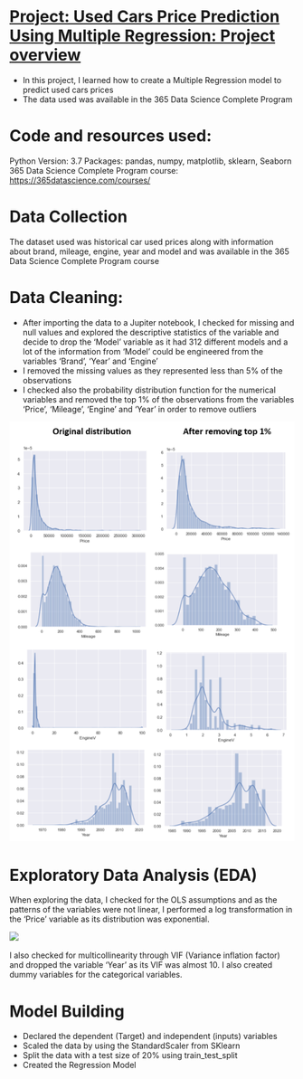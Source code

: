 # [Project: Used Cars Price Prediction Using Multiple Regression: Project overview](https://leonardogiroldo.github.io/Price_Prediction/)
* In this project, I learned how to create a Multiple Regression model to predict used cars prices
* The data used was available in the 365 Data Science Complete Program 

# Code and resources used:
Python Version: 3.7
Packages: pandas, numpy, matplotlib, sklearn, Seaborn
365 Data Science Complete Program course: https://365datascience.com/courses/

# Data Collection
The dataset used was historical car used prices along with information about brand, mileage, engine, year and model and was available in the 365 Data Science Complete Program course

# Data Cleaning:
* After importing the data to a Jupiter notebook, I checked for missing and null values and explored the descriptive statistics of the variable and decide to drop the ‘Model’ variable as it had 312 different models and a lot of the information from ‘Model’ could be engineered from the variables ‘Brand’, ‘Year’ and ‘Engine’
* I removed the missing values as they represented less than 5% of the observations
* I checked also the probability distribution function for the numerical variables and removed the top 1% of the observations from the variables ‘Price’, ‘Mileage’, ‘Engine’ and ‘Year’ in order to remove outliers

![](https://github.com/LeonardoGiroldo/Leonardo_Portfolio/blob/main/Image1-project1.png)

# Exploratory Data Analysis (EDA)
When exploring the data, I checked for the OLS assumptions and as the patterns of the variables were not linear, I performed a log transformation in the ‘Price’ variable as its distribution was exponential.

![](https://github.com/LeonardoGiroldo/Price_Prediction/blob/main/Image2-project1.png)

I also checked for multicollinearity through VIF (Variance inflation factor) and dropped the variable ‘Year’ as its VIF was almost 10.
I also created dummy variables for the categorical variables.

# Model Building
* Declared the dependent (Target) and independent (inputs) variables
*	Scaled the data by using the StandardScaler from SKlearn
*	Split the data with a test size of 20% using train_test_split 
*	Created the Regression Model






